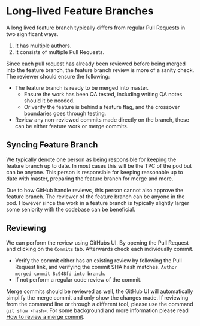 # Long-lived Feature Branches

A long lived feature branch typically differs from regular Pull Requests in two significant ways.

1. It has multiple authors.
2. It consists of multiple Pull Requests.

Since each pull request has already been reviewed before being merged into the feature branch, the
feature branch review is more of a sanity check. The reviewer should ensure the following:

- The feature branch is ready to be merged into master.
  - Ensure the work has been QA tested, including writing QA notes should it be needed.
  - Or verify the feature is behind a feature flag, and the crossover boundaries goes through
    testing.
- Review any non-reviewed commits made directly on the branch, these can be either feature work or
  merge commits.

## Syncing Feature Branch

We typically denote one person as being responsible for keeping the feature branch up to date. In
most cases this will be the TPC of the pod but can be anyone. This person is responsible for keeping
reasonable up to date with master, preparing the feature branch for merge and more.

Due to how GitHub handle reviews, this person cannot also approve the feature branch. The reviewer
of the feature branch can be anyone in the pod. However since the work in a feature branch is
typically slightly larger some seniority with the codebase can be beneficial.

## Reviewing

We can perform the review using GitHubs UI. By opening the Pull Request and clicking on the
`Commits` tab. Afterwards check each individually commit.

- Verify the commit either has an existing review by following the Pull Request link, and verifying
  the commit SHA hash matches. `Author merged commit 8c948fd into branch`.
- If not perform a regular code review of the commit.

Merge commits should be reviewed as well, the GitHub UI will automatically simplify the merge commit
and only show the changes made. If reviewing from the command line or through a different tool,
please use the command `git show <hash>`. For some background and more information please read
[How to review a merge commit](https://haacked.com/archive/2014/02/21/reviewing-merge-commits/).
